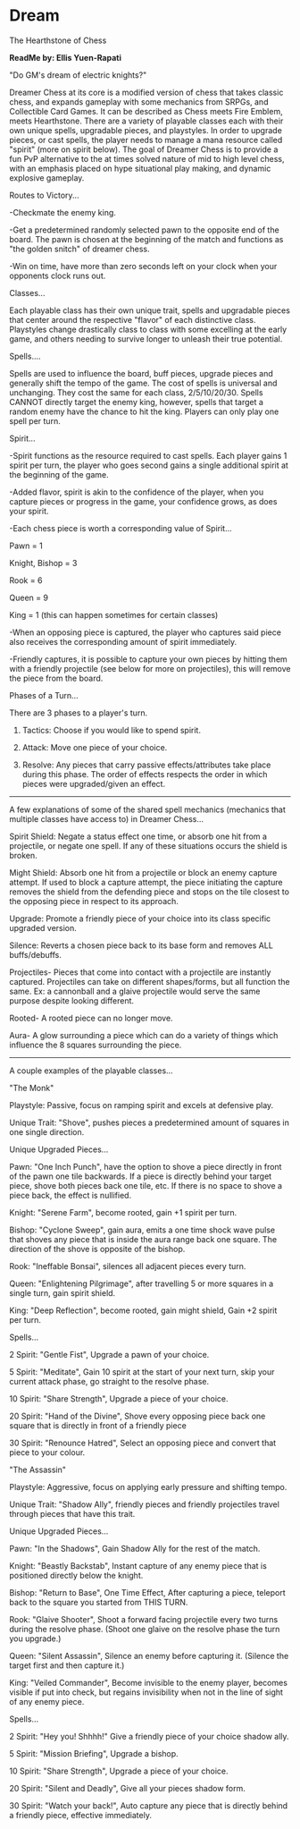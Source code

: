 # Dream
 The Hearthstone of Chess

**ReadMe by: Ellis Yuen-Rapati**

&quot;Do GM&#39;s dream of electric knights?&quot;

Dreamer Chess at its core is a modified version of chess that takes classic chess, and expands gameplay with some mechanics from SRPGs, and Collectible Card Games. It can be described as Chess meets Fire Emblem, meets Hearthstone. There are a variety of playable classes each with their own unique spells, upgradable pieces, and playstyles. In order to upgrade pieces, or cast spells, the player needs to manage a mana resource called &quot;spirit&quot; (more on spirit below). The goal of Dreamer Chess is to provide a fun PvP alternative to the at times solved nature of mid to high level chess, with an emphasis placed on hype situational play making, and dynamic explosive gameplay.

Routes to Victory...

-Checkmate the enemy king.

-Get a predetermined randomly selected pawn to the opposite end of the board. The pawn is chosen at the beginning of the match and functions as &quot;the golden snitch&quot; of dreamer chess.

-Win on time, have more than zero seconds left on your clock when your opponents clock runs out.

Classes...

Each playable class has their own unique trait, spells and upgradable pieces that center around the respective &quot;flavor&quot; of each distinctive class. Playstyles change drastically class to class with some excelling at the early game, and others needing to survive longer to unleash their true potential.

Spells....

Spells are used to influence the board, buff pieces, upgrade pieces and generally shift the tempo of the game. The cost of spells is universal and unchanging. They cost the same for each class, 2/5/10/20/30. Spells CANNOT directly target the enemy king, however, spells that target a random enemy have the chance to hit the king. Players can only play one spell per turn.

Spirit...

-Spirit functions as the resource required to cast spells. Each player gains 1 spirit per turn, the player who goes second gains a single additional spirit at the beginning of the game.

-Added flavor, spirit is akin to the confidence of the player, when you capture pieces or progress in the game, your confidence grows, as does your spirit.

-Each chess piece is worth a corresponding value of Spirit...

Pawn = 1

Knight, Bishop = 3

Rook = 6

Queen = 9

King = 1 (this can happen sometimes for certain classes)

-When an opposing piece is captured, the player who captures said piece also receives the corresponding amount of spirit immediately.

-Friendly captures, it is possible to capture your own pieces by hitting them with a friendly projectile (see below for more on projectiles), this will remove the piece from the board.

Phases of a Turn…

There are 3 phases to a player&#39;s turn.

1. Tactics: Choose if you would like to spend spirit.

2. Attack: Move one piece of your choice.

3. Resolve: Any pieces that carry passive effects/attributes take place during this phase. The order of effects respects the order in which pieces were upgraded/given an effect.

-------------------------------------------------------------------------------------------------------------------------------

A few explanations of some of the shared spell mechanics (mechanics that multiple classes have access to) in Dreamer Chess...

Spirit Shield: Negate a status effect one time, or absorb one hit from a projectile, or negate one spell. If any of these situations occurs the shield is broken.

Might Shield: Absorb one hit from a projectile or block an enemy capture attempt. If used to block a capture attempt, the piece initiating the capture removes the shield from the defending piece and stops on the tile closest to the opposing piece in respect to its approach.

Upgrade: Promote a friendly piece of your choice into its class specific upgraded version.

Silence: Reverts a chosen piece back to its base form and removes ALL buffs/debuffs.

Projectiles- Pieces that come into contact with a projectile are instantly captured. Projectiles can take on different shapes/forms, but all function the same. Ex: a cannonball and a glaive projectile would serve the same purpose despite looking different.

Rooted- A rooted piece can no longer move.

Aura- A glow surrounding a piece which can do a variety of things which influence the 8 squares surrounding the piece.

-------------------------------------------------------------------------------------------------------------------------------

A couple examples of the playable classes...

&quot;The Monk&quot;

Playstyle: Passive, focus on ramping spirit and excels at defensive play.

Unique Trait: &quot;Shove&quot;, pushes pieces a predetermined amount of squares in one single direction.

Unique Upgraded Pieces…

Pawn: &quot;One Inch Punch&quot;, have the option to shove a piece directly in front of the pawn one tile backwards. If a piece is directly behind your target piece, shove both pieces back one tile, etc. If there is no space to shove a piece back, the effect is nullified.

Knight: &quot;Serene Farm&quot;, become rooted, gain +1 spirit per turn.

Bishop: &quot;Cyclone Sweep&quot;, gain aura, emits a one time shock wave pulse that shoves any piece that is inside the aura range back one square. The direction of the shove is opposite of the bishop.

Rook: &quot;Ineffable Bonsai&quot;, silences all adjacent pieces every turn.

Queen: &quot;Enlightening Pilgrimage&quot;, after travelling 5 or more squares in a single turn, gain spirit shield.

King: &quot;Deep Reflection&quot;, become rooted, gain might shield, Gain +2 spirit per turn.

Spells…

2 Spirit: &quot;Gentle Fist&quot;, Upgrade a pawn of your choice.

5 Spirit: &quot;Meditate&quot;, Gain 10 spirit at the start of your next turn, skip your current attack phase, go straight to the resolve phase.

10 Spirit: &quot;Share Strength&quot;, Upgrade a piece of your choice.

20 Spirit: &quot;Hand of the Divine&quot;, Shove every opposing piece back one square that is directly in front of a friendly piece

30 Spirit: &quot;Renounce Hatred&quot;, Select an opposing piece and convert that piece to your colour.

&quot;The Assassin&quot;

Playstyle: Aggressive, focus on applying early pressure and shifting tempo.

Unique Trait: &quot;Shadow Ally&quot;, friendly pieces and friendly projectiles travel through pieces that have this trait.

Unique Upgraded Pieces…

Pawn: &quot;In the Shadows&quot;, Gain Shadow Ally for the rest of the match.

Knight: &quot;Beastly Backstab&quot;, Instant capture of any enemy piece that is positioned directly below the knight.

Bishop: &quot;Return to Base&quot;, One Time Effect, After capturing a piece, teleport back to the square you started from THIS TURN.

Rook: &quot;Glaive Shooter&quot;, Shoot a forward facing projectile every two turns during the resolve phase. (Shoot one glaive on the resolve phase the turn you upgrade.)

Queen: &quot;Silent Assassin&quot;, Silence an enemy before capturing it. (Silence the target first and then capture it.)

King: &quot;Veiled Commander&quot;, Become invisible to the enemy player, becomes visible if put into check, but regains invisibility when not in the line of sight of any enemy piece.

Spells…

2 Spirit: &quot;Hey you! Shhhh!&quot; Give a friendly piece of your choice shadow ally.

5 Spirit: &quot;Mission Briefing&quot;, Upgrade a bishop.

10 Spirit: &quot;Share Strength&quot;, Upgrade a piece of your choice.

20 Spirit: &quot;Silent and Deadly&quot;, Give all your pieces shadow form.

30 Spirit: &quot;Watch your back!&quot;, Auto capture any piece that is directly behind a friendly piece, effective immediately.
